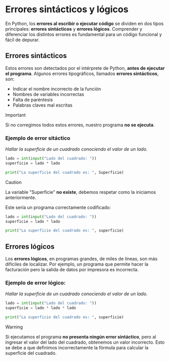 # Errores sintácticos y lógicos

En Python, los **errores al escribir o ejecutar código** se dividen en dos tipos principales: **errores sintácticos** y **errores lógicos**.
Comprender y diferenciar los distintos errores es fundamental para un código funcional y fácil de depurar.

## Errores sintácticos

Estos errores son detectados por el intérprete de Python, **antes de ejecutar el programa**. Algunos errores tipográficos, llamados **errores sintácticos**, son:

- Indicar el nombre incorrecto de la función
- Nombres de variables incorrectas
- Falta de paréntesis
- Palabras claves mal escritas

> [!IMPORTANT]  
> Si no corregimos todos estos errores, nuestro programa **no se ejecuta**.

### Ejemplo de error sitáctico

*Hallar la superficie de un cuadrado conociendo el valor de un lado.*

```python
lado = int(input("Lado del cuadrado: "))
superficie = lado * lado

print("La superficie del cuadrado es: ", Superficie)
```

> [!CAUTION]  
> La variable "Superficie" **no existe**, debemos respetar como la iniciamos anteriormente.

Este sería un programa correctamente codificado:

```python
lado = int(input("Lado del cuadrado: "))
superficie = lado * lado

print("La superficie del cuadrado es: ", superficie)
```

## Errores lógicos

Los **errores lógicos**, en programas grandes, de miles de líneas, son más difíciles de localizar. Por ejemplo, un programa que permite hacer la facturación pero la salida de datos por impresora es incorrecta.

### Ejemplo de error lógico:

_Hallar la superficie de un cuadrado conociendo el valor de un lado._

```python
lado = int(input("Lado del cuadrado: "))
superficie = lado * lado * lado

print("La superficie del cuadrado es: ", superficie)
```

> [!WARNING]  
> Si ejecutamos el programa **no presenta ningún error sintáctico**, pero al ingresar el valor del lado del cuadrado, obtenemos un valor incorrecto. Esto se debe a que definimos incorrectamente la fórmula para calcular la superficie del cuadrado.
